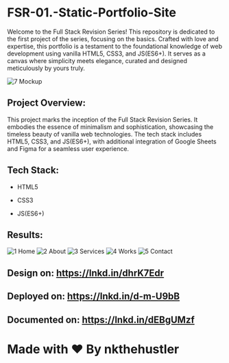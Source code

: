 # FSR-01.-Static-Portfolio-Site

Welcome to the Full Stack Revision Series! This repository is dedicated to the first project of the series, focusing on the basics. Crafted with love and expertise, this portfolio is a testament to the foundational knowledge of web development using vanilla HTML5, CSS3, and JS(ES6+). It serves as a canvas where simplicity meets elegance, curated and designed meticulously by yours truly.


![7  Mockup](https://github.com/nkthehustler/FSR-01.-Static-Portfolio-Site/assets/66864065/cf0fae33-48fd-4781-bc1e-34a5f62eeef6)

## Project Overview:
This project marks the inception of the Full Stack Revision Series. It embodies the essence of minimalism and sophistication, showcasing the timeless beauty of vanilla web technologies. The tech stack includes HTML5, CSS3, and JS(ES6+), with additional integration of Google Sheets and Figma for a seamless user experience.

## Tech Stack:
- HTML5

- CSS3

- JS(ES6+)

## Results:

![1  Home](https://github.com/nkthehustler/FSR-01.-Static-Portfolio-Site/assets/66864065/687896d8-9d3d-4434-a9f0-1a73ae2dfb9e)
![2  About](https://github.com/nkthehustler/FSR-01.-Static-Portfolio-Site/assets/66864065/a3b756f6-a9e1-4ed9-ad35-3f476fca8c41)
![3  Services](https://github.com/nkthehustler/FSR-01.-Static-Portfolio-Site/assets/66864065/22eea632-9d11-43fb-8323-25e1c1679374)
![4  Works](https://github.com/nkthehustler/FSR-01.-Static-Portfolio-Site/assets/66864065/ab664311-3411-4686-a729-37fd345383cf)
![5  Contact](https://github.com/nkthehustler/FSR-01.-Static-Portfolio-Site/assets/66864065/22b7d37c-c01b-44ca-975d-c430395066b0)

## Design on: https://lnkd.in/dhrK7Edr
## Deployed on: https://lnkd.in/d-m-U9bB
## Documented on: https://lnkd.in/dEBgUMzf

# Made with ❤ By nkthehustler

